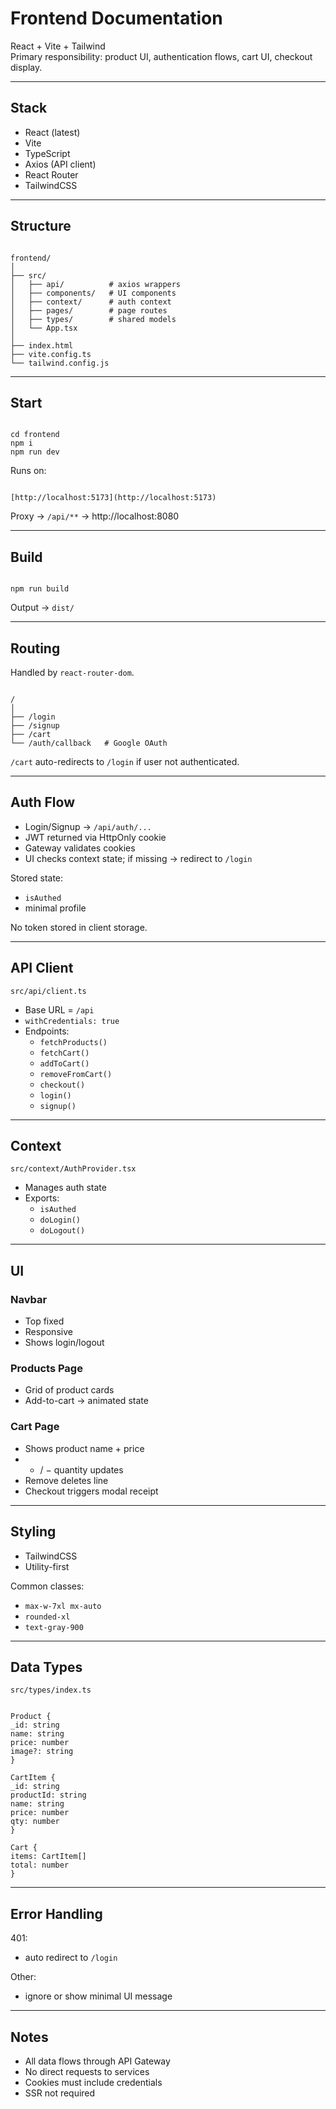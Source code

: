 # Frontend Documentation

React + Vite + Tailwind  
Primary responsibility: product UI, authentication flows, cart UI, checkout display.

---

## Stack

- React (latest)
- Vite
- TypeScript
- Axios (API client)
- React Router
- TailwindCSS

---

## Structure

```

frontend/
│
├── src/
│   ├── api/          # axios wrappers
│   ├── components/   # UI components
│   ├── context/      # auth context
│   ├── pages/        # page routes
│   ├── types/        # shared models
│   └── App.tsx
│
├── index.html
├── vite.config.ts
└── tailwind.config.js

```

---

## Start

```

cd frontend
npm i
npm run dev

```

Runs on:  
```

[http://localhost:5173](http://localhost:5173)

```

Proxy → `/api/**` → http://localhost:8080

---

## Build

```

npm run build

```

Output → `dist/`

---

## Routing

Handled by `react-router-dom`.

```

/
│
├── /login
├── /signup
├── /cart
└── /auth/callback   # Google OAuth

```

`/cart` auto-redirects to `/login` if user not authenticated.

---

## Auth Flow

- Login/Signup → `/api/auth/...`
- JWT returned via HttpOnly cookie
- Gateway validates cookies
- UI checks context state; if missing → redirect to `/login`

Stored state:
- `isAuthed`
- minimal profile

No token stored in client storage.

---

## API Client

`src/api/client.ts`

- Base URL = `/api`
- `withCredentials: true`
- Endpoints:
  - `fetchProducts()`
  - `fetchCart()`
  - `addToCart()`
  - `removeFromCart()`
  - `checkout()`
  - `login()`
  - `signup()`

---

## Context

`src/context/AuthProvider.tsx`

- Manages auth state
- Exports:
  - `isAuthed`
  - `doLogin()`
  - `doLogout()`

---

## UI

### Navbar

- Top fixed
- Responsive
- Shows login/logout

### Products Page

- Grid of product cards
- Add-to-cart → animated state

### Cart Page

- Shows product name + price
- + / − quantity updates
- Remove deletes line
- Checkout triggers modal receipt

---

## Styling

- TailwindCSS
- Utility-first

Common classes:
- `max-w-7xl mx-auto`
- `rounded-xl`
- `text-gray-900`

---

## Data Types

`src/types/index.ts`

```

Product {
_id: string
name: string
price: number
image?: string
}

CartItem {
_id: string
productId: string
name: string
price: number
qty: number
}

Cart {
items: CartItem[]
total: number
}

```

---

## Error Handling

401:
- auto redirect to `/login`

Other:
- ignore or show minimal UI message

---

## Notes

- All data flows through API Gateway
- No direct requests to services
- Cookies must include credentials
- SSR not required

